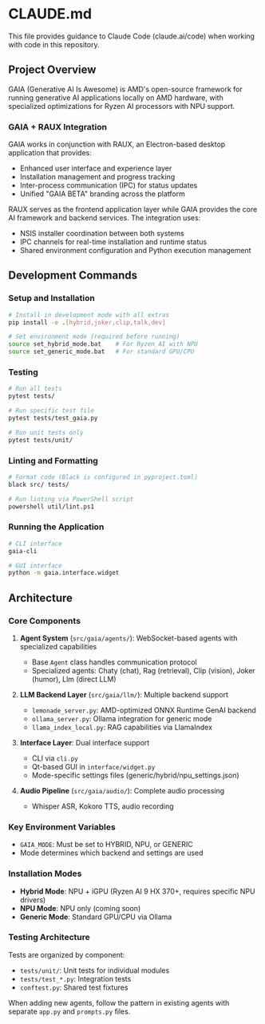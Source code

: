# CLAUDE.md

This file provides guidance to Claude Code (claude.ai/code) when working with code in this repository.

## Project Overview

GAIA (Generative AI Is Awesome) is AMD's open-source framework for running generative AI applications locally on AMD hardware, with specialized optimizations for Ryzen AI processors with NPU support.

### GAIA + RAUX Integration

GAIA works in conjunction with RAUX, an Electron-based desktop application that provides:
- Enhanced user interface and experience layer
- Installation management and progress tracking
- Inter-process communication (IPC) for status updates
- Unified "GAIA BETA" branding across the platform

RAUX serves as the frontend application layer while GAIA provides the core AI framework and backend services. The integration uses:
- NSIS installer coordination between both systems
- IPC channels for real-time installation and runtime status
- Shared environment configuration and Python execution management

## Development Commands

### Setup and Installation
```bash
# Install in development mode with all extras
pip install -e .[hybrid,joker,clip,talk,dev]

# Set environment mode (required before running)
source set_hybrid_mode.bat    # For Ryzen AI with NPU
source set_generic_mode.bat   # For standard GPU/CPU
```

### Testing
```bash
# Run all tests
pytest tests/

# Run specific test file
pytest tests/test_gaia.py

# Run unit tests only
pytest tests/unit/
```

### Linting and Formatting
```bash
# Format code (Black is configured in pyproject.toml)
black src/ tests/

# Run linting via PowerShell script
powershell util/lint.ps1
```

### Running the Application
```bash
# CLI interface
gaia-cli

# GUI interface
python -m gaia.interface.widget
```

## Architecture

### Core Components

1. **Agent System** (`src/gaia/agents/`): WebSocket-based agents with specialized capabilities
   - Base `Agent` class handles communication protocol
   - Specialized agents: Chaty (chat), Rag (retrieval), Clip (vision), Joker (humor), Llm (direct LLM)

2. **LLM Backend Layer** (`src/gaia/llm/`): Multiple backend support
   - `lemonade_server.py`: AMD-optimized ONNX Runtime GenAI backend
   - `ollama_server.py`: Ollama integration for generic mode
   - `llama_index_local.py`: RAG capabilities via LlamaIndex

3. **Interface Layer**: Dual interface support
   - CLI via `cli.py` 
   - Qt-based GUI in `interface/widget.py`
   - Mode-specific settings files (generic/hybrid/npu_settings.json)

4. **Audio Pipeline** (`src/gaia/audio/`): Complete audio processing
   - Whisper ASR, Kokoro TTS, audio recording

### Key Environment Variables

- `GAIA_MODE`: Must be set to HYBRID, NPU, or GENERIC
- Mode determines which backend and settings are used

### Installation Modes

- **Hybrid Mode**: NPU + iGPU (Ryzen AI 9 HX 370+, requires specific NPU drivers)
- **NPU Mode**: NPU only (coming soon)  
- **Generic Mode**: Standard GPU/CPU via Ollama

### Testing Architecture

Tests are organized by component:
- `tests/unit/`: Unit tests for individual modules
- `tests/test_*.py`: Integration tests
- `conftest.py`: Shared test fixtures

When adding new agents, follow the pattern in existing agents with separate `app.py` and `prompts.py` files.